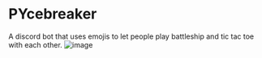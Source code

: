 # PYcebreaker
A discord bot that uses emojis to let people play battleship and tic tac toe with each other.
![image](https://drive.google.com/file/d/1GqFXMZa5k7s5YCVZVvrQfKpdco2SGMop/preview)
